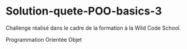 # Solution-quete-POO-basics-3

Challenge réalisé dans le cadre de la formation à la Wild Code School.

Programmation Orientée Objet
